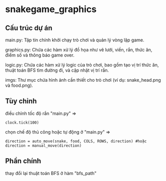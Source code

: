 # snakegame_graphics

## Cấu trúc dự án 
  main.py: Tập tin chính khởi chạy trò chơi và quản lý vòng lặp game.

  graphics.py: Chứa các hàm xử lý đồ họa như vẽ lưới, viền, rắn, thức ăn, điểm số và thông báo game over.

  logic.py: Chứa các hàm xử lý logic của trò chơi, bao gồm tạo vị trí thức ăn, thuật toán BFS tìm đường đi, và cập nhật vị trí rắn.

  imgs: Thư mục chứa hình ảnh cần thiết cho trò chơi (ví dụ: snake_head.png và food.png).
    
## Tùy chỉnh

  điều chỉnh tốc độ rắn "main.py" => 
  
    clock.tick(100)
  
  chọn chế độ thủ công hoặc tự động ở "main.py" => 
  
    direction = auto_move(snake, food, COLS, ROWS, direction) #hoặc
    direction = manual_move(direction)

## Phần chính 
  thay đổi lại thuật toán BFS ở hàm "bfs_path"
